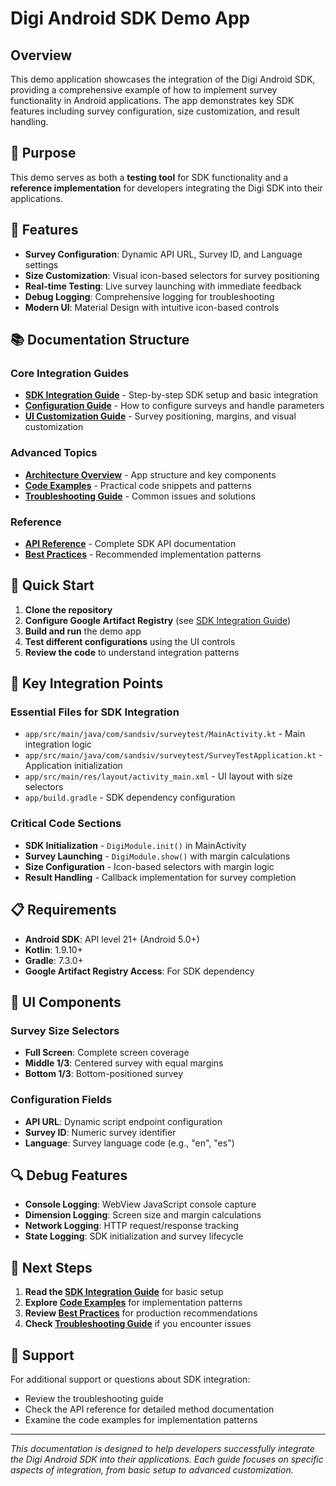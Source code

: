 # Digi Android SDK Demo App

## Overview

This demo application showcases the integration of the Digi Android SDK, providing a comprehensive example of how to implement survey functionality in Android applications. The app demonstrates key SDK features including survey configuration, size customization, and result handling.

## 🎯 Purpose

This demo serves as both a **testing tool** for SDK functionality and a **reference implementation** for developers integrating the Digi SDK into their applications.

## 📱 Features

- **Survey Configuration**: Dynamic API URL, Survey ID, and Language settings
- **Size Customization**: Visual icon-based selectors for survey positioning
- **Real-time Testing**: Live survey launching with immediate feedback
- **Debug Logging**: Comprehensive logging for troubleshooting
- **Modern UI**: Material Design with intuitive icon-based controls

## 📚 Documentation Structure

### Core Integration Guides
- **[SDK Integration Guide](sdk-integration.md)** - Step-by-step SDK setup and basic integration
- **[Configuration Guide](configuration.md)** - How to configure surveys and handle parameters
- **[UI Customization Guide](ui-customization.md)** - Survey positioning, margins, and visual customization

### Advanced Topics
- **[Architecture Overview](architecture.md)** - App structure and key components
- **[Code Examples](code-examples.md)** - Practical code snippets and patterns
- **[Troubleshooting Guide](troubleshooting.md)** - Common issues and solutions

### Reference
- **[API Reference](api-reference.md)** - Complete SDK API documentation
- **[Best Practices](best-practices.md)** - Recommended implementation patterns

## 🚀 Quick Start

1. **Clone the repository**
2. **Configure Google Artifact Registry** (see [SDK Integration Guide](sdk-integration.md))
3. **Build and run** the demo app
4. **Test different configurations** using the UI controls
5. **Review the code** to understand integration patterns

## 🔧 Key Integration Points

### Essential Files for SDK Integration
- `app/src/main/java/com/sandsiv/surveytest/MainActivity.kt` - Main integration logic
- `app/src/main/java/com/sandsiv/surveytest/SurveyTestApplication.kt` - Application initialization
- `app/src/main/res/layout/activity_main.xml` - UI layout with size selectors
- `app/build.gradle` - SDK dependency configuration

### Critical Code Sections
- **SDK Initialization** - `DigiModule.init()` in MainActivity
- **Survey Launching** - `DigiModule.show()` with margin calculations
- **Size Configuration** - Icon-based selectors with margin logic
- **Result Handling** - Callback implementation for survey completion

## 📋 Requirements

- **Android SDK**: API level 21+ (Android 5.0+)
- **Kotlin**: 1.9.10+
- **Gradle**: 7.3.0+
- **Google Artifact Registry Access**: For SDK dependency

## 🎨 UI Components

### Survey Size Selectors
- **Full Screen**: Complete screen coverage
- **Middle 1/3**: Centered survey with equal margins
- **Bottom 1/3**: Bottom-positioned survey

### Configuration Fields
- **API URL**: Dynamic script endpoint configuration
- **Survey ID**: Numeric survey identifier
- **Language**: Survey language code (e.g., "en", "es")

## 🔍 Debug Features

- **Console Logging**: WebView JavaScript console capture
- **Dimension Logging**: Screen size and margin calculations
- **Network Logging**: HTTP request/response tracking
- **State Logging**: SDK initialization and survey lifecycle

## 📖 Next Steps

1. **Read the [SDK Integration Guide](sdk-integration.md)** for basic setup
2. **Explore [Code Examples](code-examples.md)** for implementation patterns
3. **Review [Best Practices](best-practices.md)** for production recommendations
4. **Check [Troubleshooting Guide](troubleshooting.md)** if you encounter issues

## 🤝 Support

For additional support or questions about SDK integration:
- Review the troubleshooting guide
- Check the API reference for detailed method documentation
- Examine the code examples for implementation patterns

---

*This documentation is designed to help developers successfully integrate the Digi Android SDK into their applications. Each guide focuses on specific aspects of integration, from basic setup to advanced customization.*
